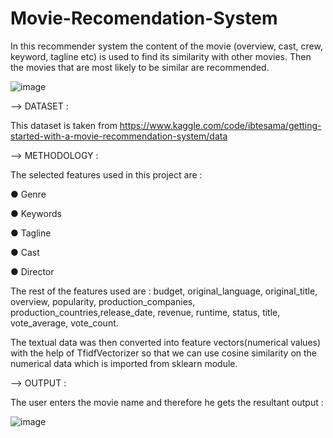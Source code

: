 # Movie-Recomendation-System

In this recommender system the content of the movie (overview, cast, crew, keyword, tagline etc) is used to find its similarity with other movies. Then the movies that are most likely to be similar are recommended.

![image](https://user-images.githubusercontent.com/72307168/201926134-01e27f38-f5f9-4345-9c1c-9e0a5a297d1e.png)


--> DATASET :

This dataset is taken from https://www.kaggle.com/code/ibtesama/getting-started-with-a-movie-recommendation-system/data

--> METHODOLOGY :

The selected features used in this project are :

● Genre

● Keywords

● Tagline

● Cast

● Director

The rest of the features used are : budget, original_language, original_title, overview, popularity, production_companies, production_countries,release_date, revenue, runtime, status, title, vote_average, vote_count.

The textual data was then converted into feature vectors(numerical values) with the help of TfidfVectorizer so that we can use cosine similarity on the numerical data which is imported from sklearn module.

--> OUTPUT :

The user enters the movie name and therefore he gets the resultant output :

![image](https://user-images.githubusercontent.com/72307168/201927421-0dcf190a-06b9-48dd-bbb2-989bfc30da49.png)
